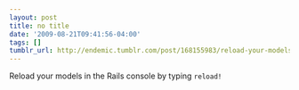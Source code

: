 ```yaml
---
layout: post
title: no title
date: '2009-08-21T09:41:56-04:00'
tags: []
tumblr_url: http://endemic.tumblr.com/post/168155983/reload-your-models-in-the-rails-console-by-typing
---
```

Reload your models in the Rails console by typing `reload!`

